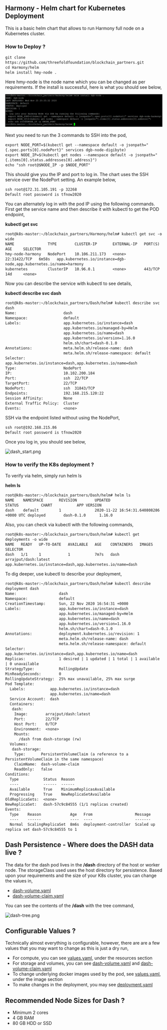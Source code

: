 ## Harmony - Helm chart for Kubernetes Deployment

This is a basic helm chart that allows to run Harmony full node on a Kubernetes cluster.

### How to Deploy ?
```
git clone https://github.com/threefoldfoundation/blockchain_partners.git
cd Harmony/helm
helm install hmy-node .
```
Here hmy-node is the node name which you can be changed as per requirements. If the install is successful, here is what you should see below,

![](../images/helm_deploy_success.png)

Next you need to run the 3 commands to SSH into the pod,
```
export NODE_PORT=$(kubectl get --namespace default -o jsonpath="{.spec.ports[0].nodePort}" services dgb-node-digibyte)
export NODE_IP=$(kubectl get nodes --namespace default -o jsonpath="{.items[0].status.addresses[0].address}")
echo "ssh root@$NODE_IP -p $NODE_PORT"
```
This should give you the IP and port to log in. The chart uses the SSH service over the NodePort setting. An example below,

```
ssh root@172.31.105.191 -p 32268
Default root password is tfnow2020
```
You can alternately log in with the pod IP using the following commands. First get the service name and then describe it with kubectl to get the POD endpoint,

**kubectl get svc**

```
root@k8s-master:~/blockchain_partners/Harmony/helm# kubectl get svc -o wide
NAME               TYPE        CLUSTER-IP       EXTERNAL-IP   PORT(S)        AGE     SELECTOR
hmy-node-harmony   NodePort    10.106.211.173   <none>        22:31422/TCP   6m58s   app.kubernetes.io/instance=dgb-node,app.kubernetes.io/name=harmony
kubernetes         ClusterIP   10.96.0.1        <none>        443/TCP        14d     <none>
```
Now you can describe the service with kubectl to see details,

**kubectl describe svc dash**

```
root@k8s-master:~/blockchain_partners/Dash/helm# kubectl describe svc dash
Name:                     dash
Namespace:                default
Labels:                   app.kubernetes.io/instance=dash
                          app.kubernetes.io/managed-by=Helm
                          app.kubernetes.io/name=dash
                          app.kubernetes.io/version=1.16.0
                          helm.sh/chart=dash-0.1.0
Annotations:              meta.helm.sh/release-name: dash
                          meta.helm.sh/release-namespace: default
Selector:                 app.kubernetes.io/instance=dash,app.kubernetes.io/name=dash
Type:                     NodePort
IP:                       10.102.200.184
Port:                     ssh  22/TCP
TargetPort:               22/TCP
NodePort:                 ssh  31843/TCP
Endpoints:                192.168.215.120:22
Session Affinity:         None
External Traffic Policy:  Cluster
Events:                   <none>
```

SSH via the endpoint listed without using the NodePort,

```
ssh root@192.168.215.86
Default root password is tfnow2020
```

Once you log in, you should see below,

![dash_start.png](../images/dash_start.png)

### How to verify the K8s deployment ?

To verify via helm, simply run helm ls

**helm ls**

```
root@k8s-master:~/blockchain_partners/Dash/helm# helm ls
NAME    NAMESPACE       REVISION        UPDATED                                 STATUS          CHART           APP VERSION
dash    default         1               2020-11-22 16:54:31.640808286 +0000 UTC deployed        dash-0.1.0      1.16.0
```

Also, you can check via kubectl with the following commands,

```
root@k8s-master:~/blockchain_partners/Dash/helm# kubectl get deployments -o wide
NAME   READY   UP-TO-DATE   AVAILABLE   AGE    CONTAINERS   IMAGES                 SELECTOR
dash   1/1     1            1           7m7s   dash         arrajput/dash:latest   app.kubernetes.io/instance=dash,app.kubernetes.io/name=dash
```

To dig deeper, use kubectl to describe your deployment,

```
root@k8s-master:~/blockchain_partners/Dash/helm# kubectl describe deployment dash
Name:                   dash
Namespace:              default
CreationTimestamp:      Sun, 22 Nov 2020 16:54:31 +0000
Labels:                 app.kubernetes.io/instance=dash
                        app.kubernetes.io/managed-by=Helm
                        app.kubernetes.io/name=dash
                        app.kubernetes.io/version=1.16.0
                        helm.sh/chart=dash-0.1.0
Annotations:            deployment.kubernetes.io/revision: 1
                        meta.helm.sh/release-name: dash
                        meta.helm.sh/release-namespace: default
Selector:               app.kubernetes.io/instance=dash,app.kubernetes.io/name=dash
Replicas:               1 desired | 1 updated | 1 total | 1 available | 0 unavailable
StrategyType:           RollingUpdate
MinReadySeconds:        0
RollingUpdateStrategy:  25% max unavailable, 25% max surge
Pod Template:
  Labels:           app.kubernetes.io/instance=dash
                    app.kubernetes.io/name=dash
  Service Account:  dash
  Containers:
   dash:
    Image:        arrajput/dash:latest
    Port:         22/TCP
    Host Port:    0/TCP
    Environment:  <none>
    Mounts:
      /dash from dash-storage (rw)
  Volumes:
   dash-storage:
    Type:       PersistentVolumeClaim (a reference to a PersistentVolumeClaim in the same namespace)
    ClaimName:  dash-volume-claim
    ReadOnly:   false
Conditions:
  Type           Status  Reason
  ----           ------  ------
  Available      True    MinimumReplicasAvailable
  Progressing    True    NewReplicaSetAvailable
OldReplicaSets:  <none>
NewReplicaSet:   dash-57c9c84555 (1/1 replicas created)
Events:
  Type    Reason             Age   From                   Message
  ----    ------             ----  ----                   -------
  Normal  ScalingReplicaSet  8m6s  deployment-controller  Scaled up replica set dash-57c9c84555 to 1
```

## Dash Persistence - Where does the DASH data live ?

The data for the dash pod lives in the **/dash** directory of the host or worker node. The storageClass used uses the host directory for persistence. Based upon your requirements and the size of your K8s cluster, you can change the values in,

* [dash-volume.yaml](templates/dash-volume.yaml)
* [dash-volume-claim.yaml](templates/dash-volume-claim.yaml)

You can see the contents of the **/dash** with the tree command,

![dash-tree.png](../images/dash-tree.png)

## Configurable Values ?

Technically almost everything is configurable, however, there are are a few values that you may want to change as this is just a dry run,

* For compute, you can see [values.yaml](values.yaml), under the resources section
* For storage and volumes, you can see [dash-volume.yaml](templates/dash-volume.yaml) and [dash-volume-claim.yaml](templates/dash-volume-claim.yaml)
* To change underlying docker images used by the pod, see [values.yaml](values.yaml), under the image section
* To make changes in the deployment, you may see [deployment.yaml](templates/deployment.yaml)

## Recommended Node Sizes for Dash ?

* Minimum 2 cores 
* 4 GB RAM  
* 80 GB HDD or SSD


